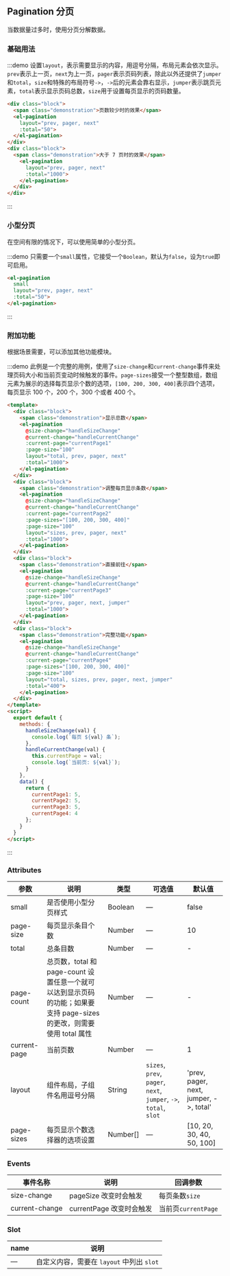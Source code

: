 ## Pagination 分页

当数据量过多时，使用分页分解数据。

### 基础用法

:::demo 设置`layout`，表示需要显示的内容，用逗号分隔，布局元素会依次显示。`prev`表示上一页，`next`为上一页，`pager`表示页码列表，除此以外还提供了`jumper`和`total`，`size`和特殊的布局符号`->`，`->`后的元素会靠右显示，`jumper`表示跳页元素，`total`表示显示页码总数，`size`用于设置每页显示的页码数量。
```html
<div class="block">
  <span class="demonstration">页数较少时的效果</span>
  <el-pagination
    layout="prev, pager, next"
    :total="50">
  </el-pagination>
</div>
<div class="block">
  <span class="demonstration">大于 7 页时的效果</span>
    <el-pagination
      layout="prev, pager, next"
      :total="1000">
    </el-pagination>
  </div>
</div>
```
:::

### 小型分页

在空间有限的情况下，可以使用简单的小型分页。

:::demo 只需要一个`small`属性，它接受一个`Boolean`，默认为`false`，设为`true`即可启用。
```html
<el-pagination
  small
  layout="prev, pager, next"
  :total="50">
</el-pagination>
```
:::

### 附加功能

根据场景需要，可以添加其他功能模块。

:::demo 此例是一个完整的用例，使用了`size-change`和`current-change`事件来处理页码大小和当前页变动时候触发的事件。`page-sizes`接受一个整型数组，数组元素为展示的选择每页显示个数的选项，`[100, 200, 300, 400]`表示四个选项，每页显示 100 个，200 个，300 个或者 400 个。

```html
<template>
  <div class="block">
    <span class="demonstration">显示总数</span>
    <el-pagination
      @size-change="handleSizeChange"
      @current-change="handleCurrentChange"
      :current-page="currentPage1"
      :page-size="100"
      layout="total, prev, pager, next"
      :total="1000">
    </el-pagination>
  </div>
  <div class="block">
    <span class="demonstration">调整每页显示条数</span>
    <el-pagination
      @size-change="handleSizeChange"
      @current-change="handleCurrentChange"
      :current-page="currentPage2"
      :page-sizes="[100, 200, 300, 400]"
      :page-size="100"
      layout="sizes, prev, pager, next"
      :total="1000">
    </el-pagination>
  </div>
  <div class="block">
    <span class="demonstration">直接前往</span>
    <el-pagination
      @size-change="handleSizeChange"
      @current-change="handleCurrentChange"
      :current-page="currentPage3"
      :page-size="100"
      layout="prev, pager, next, jumper"
      :total="1000">
    </el-pagination>
  </div>
  <div class="block">
    <span class="demonstration">完整功能</span>
    <el-pagination
      @size-change="handleSizeChange"
      @current-change="handleCurrentChange"
      :current-page="currentPage4"
      :page-sizes="[100, 200, 300, 400]"
      :page-size="100"
      layout="total, sizes, prev, pager, next, jumper"
      :total="400">
    </el-pagination>
  </div>
</template>
<script>
  export default {
    methods: {
      handleSizeChange(val) {
        console.log(`每页 ${val} 条`);
      },
      handleCurrentChange(val) {
        this.currentPage = val;
        console.log(`当前页: ${val}`);
      }
    },
    data() {
      return {
        currentPage1: 5,
        currentPage2: 5,
        currentPage3: 5,
        currentPage4: 4
      };
    }
  }
</script>
```
:::
<script>
  import { addClass } from 'element-ui/src/utils/dom';
  export default {
    methods: {
      handleSizeChange(val) {
        this.currentPage = val;
        console.log(`每页 ${val} 条`);
      },
      handleCurrentChange(val) {
        console.log(`当前页: ${val}`);
      }
    },
    data() {
      return {
        currentPage1: 5,
        currentPage2: 5,
        currentPage3: 5,
        currentPage4: 4
      };
    },
    mounted() {
      this.$nextTick(() => {
        let demos = document.querySelectorAll('.source');
        let firstDemo = demos[0];
        let lastDemo = demos[demos.length - 1];
        addClass(firstDemo, 'first');
        addClass(lastDemo, 'last');
      });
    }
  }
</script>
<style>
  .demo-pagination .source.first {
    padding: 0;
  }

  .demo-pagination .first .block {
    padding: 30px 0;
    text-align: center;
    border-right: solid 1px #EFF2F6;
    float: left;
    width: 50%;
    box-sizing: border-box;

    &:last-child {
      border-right: none;
    }
  }

  .demo-pagination .first .demonstration {
    display: block;
    color: #8492a6;
    font-size: 14px;
    margin-bottom: 20px;
  }

  .demo-pagination .source.last {
    padding: 0;
  }

  .demo-pagination .last .block {
    padding: 30px 24px;
    border-bottom: solid 1px #EFF2F6;
    &:last-child {
      border-bottom: none;
    }
  }

  .demo-pagination .last .demonstration {
    font-size: 14px;
    color: #8492a6;
    line-height: 44px;
  }

  .demo-pagination .last .demonstration + .el-pagination {
    float: right;
    width: 70%;
    margin: 5px 20px 0 0;
  }
</style>


### Attributes
| 参数               | 说明                                                     | 类型              | 可选值      | 默认值 |
|--------------------|----------------------------------------------------------|-------------------|-------------|--------|
| small | 是否使用小型分页样式 | Boolean | — | false |
| page-size | 每页显示条目个数 | Number | — | 10 |
| total | 总条目数 | Number | — | - |
| page-count | 总页数，total 和 page-count 设置任意一个就可以达到显示页码的功能；如果要支持 page-sizes 的更改，则需要使用 total 属性 | Number | — | - |
| current-page | 当前页数 | Number | — | 1 |
| layout | 组件布局，子组件名用逗号分隔| String | `sizes`, `prev`, `pager`, `next`, `jumper`, `->`, `total`, `slot` | 'prev, pager, next, jumper, ->, total'  |
| page-sizes | 每页显示个数选择器的选项设置 | Number[] | — |  [10, 20, 30, 40, 50, 100] |

### Events
| 事件名称 | 说明 | 回调参数 |
|---------|--------|---------|
| size-change | pageSize 改变时会触发 | 每页条数`size` |
| current-change | currentPage 改变时会触发 | 当前页`currentPage` |

### Slot
| name | 说明 |
|------|--------|
| — | 自定义内容，需要在 `layout` 中列出 `slot` |
